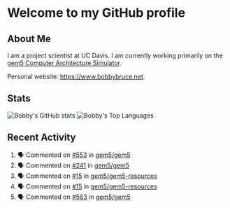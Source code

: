 # Welcome to my GitHub profile

## About Me

I am a project scientist at UC Davis. I am currently working primarily on the [gem5 Computer Architecture Simulator](https://github.com/gem5).

Personal website: <https://www.bobbybruce.net>.

## Stats

![Bobby's GitHub stats](https://github-readme-stats.vercel.app/api?username=bobbyrbruce&show_icons=true&theme=responsive&include_all_commits=true&count_private=true&show=reviews&disable_animations=true)
![Bobby's Top Languages ](https://github-readme-stats.vercel.app/api/top-langs/?username=bobbyrbruce&layout=compact&theme=responsive&count_private=true&langs_count=10&disable_animations=true)

## Recent Activity

<!--START_SECTION:activity-->
1. 🗣 Commented on [#553](https://github.com/gem5/gem5/pull/553#issuecomment-1819322732) in [gem5/gem5](https://github.com/gem5/gem5)
2. 🗣 Commented on [#241](https://github.com/gem5/gem5/pull/241#issuecomment-1819310613) in [gem5/gem5](https://github.com/gem5/gem5)
3. 🗣 Commented on [#15](https://github.com/gem5/gem5-resources/pull/15#issuecomment-1817166730) in [gem5/gem5-resources](https://github.com/gem5/gem5-resources)
4. 🗣 Commented on [#15](https://github.com/gem5/gem5-resources/pull/15#issuecomment-1817145507) in [gem5/gem5-resources](https://github.com/gem5/gem5-resources)
5. 🗣 Commented on [#563](https://github.com/gem5/gem5/pull/563#issuecomment-1815574616) in [gem5/gem5](https://github.com/gem5/gem5)
<!--END_SECTION:activity-->
